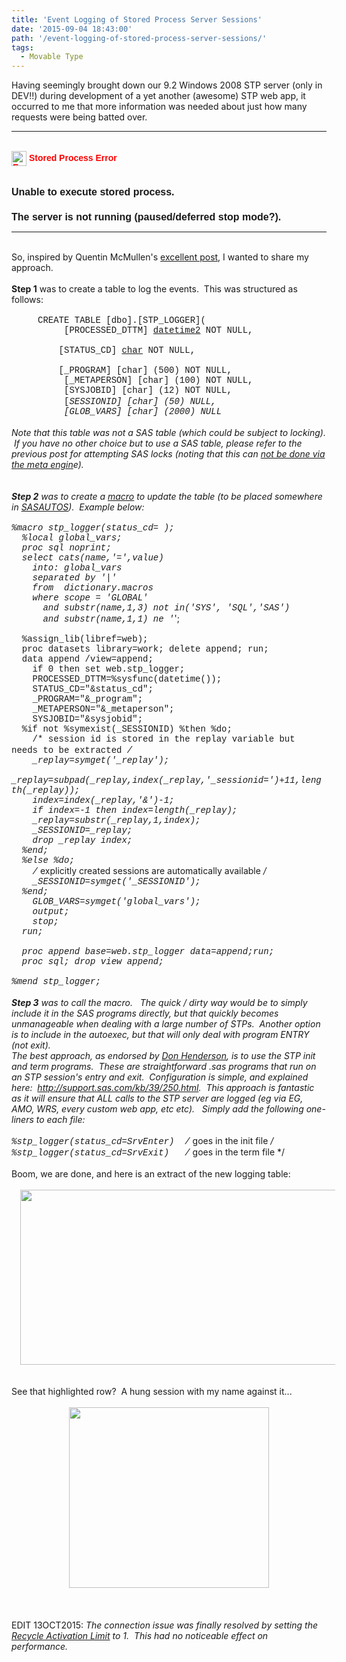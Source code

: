 ```yaml
---
title: 'Event Logging of Stored Process Server Sessions'
date: '2015-09-04 18:43:00'
path: '/event-logging-of-stored-process-server-sessions/'
tags:
  - Movable Type
---
```


Having seemingly brought down our 9.2 Windows 2008 STP server (only in DEV!!) during development of a yet another (awesome) STP web app, it occurred to me that more information was needed about just how many requests were being batted over.<br /><hr /><br /><div style="color: red; font-family: 'trebuchet ms', arial, 'arial unicode ms', sans-serif; font-weight: bold;"><img align="absmiddle" alt="Error" border="0" src="http://dev-sasmidtier.partnershipassurance.int:8080/SASTheme_Partnership_Green/themes/Partnership_Green/images/MessageError24.gif" height="24" title="Error" width="24" />&nbsp;Stored Process Error</div><div style="font-family: 'trebuchet ms', arial, 'arial unicode ms', sans-serif; font-size: small;"><img alt="" src="http://dev-sasmidtier.partnershipassurance.int:8080/SASTheme_Partnership_Green/themes/Partnership_Green/images/spacer.gif" height="10" title="" /><br /><h2 style="font-size: medium;">Unable to execute stored process.</h2><h2 style="font-size: medium;">The server is not running (paused/deferred stop mode?).</h2></div><hr /><br />So, inspired by Quentin McMullen's <a href="http://bi-notes.com/2014/02/sas_stored_process_log/">excellent post</a>, I wanted to share my approach. <br /><br /><b>Step 1</b> was to create a table to log the events. &nbsp;This was structured as follows:<br /><br /><span style="font-family: Courier New, Courier, monospace;">&nbsp; &nbsp; &nbsp;CREATE TABLE [dbo].[STP_LOGGER](</span><br /><span style="font-family: Courier New, Courier, monospace;">&nbsp; &nbsp; &nbsp; &nbsp; &nbsp; [PROCESSED_DTTM] [datetime2](3) NOT NULL,</span><br /><span style="font-family: Courier New, Courier, monospace;"><span style="white-space: pre;"> </span>&nbsp; &nbsp; &nbsp; &nbsp; &nbsp;[STATUS_CD] [char](8) NOT NULL,</span><br /><span style="font-family: Courier New, Courier, monospace;"><span style="white-space: pre;"> </span>&nbsp; &nbsp; &nbsp; &nbsp; &nbsp;[_PROGRAM] [char] (500) NOT NULL,</span><br /><span style="font-family: Courier New, Courier, monospace;">&nbsp; &nbsp; &nbsp; &nbsp; &nbsp; [_METAPERSON] [char] (100) NOT NULL,</span><br /><span style="font-family: Courier New, Courier, monospace;">&nbsp; &nbsp; &nbsp; &nbsp; &nbsp; [SYSJOBID] [char] (12) NOT NULL,</span><br /><span style="font-family: Courier New, Courier, monospace;">&nbsp; &nbsp; &nbsp; &nbsp; &nbsp; [_SESSIONID] [char] (50) NULL,</span><br /><span style="font-family: Courier New, Courier, monospace;">&nbsp; &nbsp; &nbsp; &nbsp; &nbsp; [GLOB_VARS] [char] (2000) NULL</span><br /><br />Note that this table was not a SAS table (which could be subject to locking). &nbsp;If you have no other choice but to use a SAS table, please refer to the previous post for attempting SAS locks (noting that this can&nbsp;<a href="http://rawsas.blogspot.co.uk/2015/03/get-physical-path-from-metadata-libref.html">not be done via the meta engin</a>e).<br /><br /><br /><b>Step 2</b>&nbsp;was to create a <a href="https://github.com/sashub/macro/blob/master/standalone/stp_logger.sas">macro</a> to update the table (to be placed somewhere in <a href="http://support.sas.com/documentation/cdl/en/hostwin/63285/HTML/default/viewer.htm#win-sysop-sasautos.htm">SASAUTOS</a>). &nbsp;Example below:<br /><br /><span style="font-family: Courier New, Courier, monospace;">%macro stp_logger(status_cd=&nbsp;</span><span style="font-family: 'Courier New', Courier, monospace;">);</span><br /><span style="font-family: Courier New, Courier, monospace;">&nbsp; %local global_vars;</span><br /><span style="font-family: Courier New, Courier, monospace;">&nbsp; proc sql noprint;</span><br /><span style="font-family: Courier New, Courier, monospace;">&nbsp; select cats(name,'=',value)</span><br /><span style="font-family: Courier New, Courier, monospace;">&nbsp; &nbsp; into: global_vars</span><br /><span style="font-family: Courier New, Courier, monospace;">&nbsp; &nbsp; separated by '|'</span><br /><span style="font-family: Courier New, Courier, monospace;">&nbsp; &nbsp; from &nbsp;dictionary.macros</span><br /><span style="font-family: Courier New, Courier, monospace;">&nbsp; &nbsp; where scope = 'GLOBAL'</span><br /><span style="font-family: Courier New, Courier, monospace;">&nbsp; &nbsp; &nbsp; and substr(name,1,3) not in('SYS', 'SQL','SAS')</span><br /><span style="font-family: Courier New, Courier, monospace;">&nbsp; &nbsp; &nbsp; and substr(name,1,1) ne '_';</span><br /><span style="font-family: Courier New, Courier, monospace;"><br /></span><span style="font-family: Courier New, Courier, monospace;">&nbsp; %assign_lib(libref=web);</span><br /><span style="font-family: Courier New, Courier, monospace;">&nbsp; proc datasets library=work; delete append; run;</span><br /><span style="font-family: Courier New, Courier, monospace;">&nbsp; data append /view=append;</span><br /><span style="font-family: Courier New, Courier, monospace;">&nbsp; &nbsp; if 0 then set web.stp_logger;</span><br /><span style="font-family: Courier New, Courier, monospace;">&nbsp; &nbsp; PROCESSED_DTTM=%sysfunc(datetime());</span><br /><span style="font-family: Courier New, Courier, monospace;">&nbsp; &nbsp; STATUS_CD="&amp;status_cd";</span><br /><span style="font-family: Courier New, Courier, monospace;">&nbsp; &nbsp; _PROGRAM="&amp;_program";</span><br /><span style="font-family: Courier New, Courier, monospace;">&nbsp; &nbsp; _METAPERSON="&amp;_metaperson";</span><br /><span style="font-family: Courier New, Courier, monospace;">&nbsp; &nbsp; SYSJOBID="&amp;sysjobid";</span><br /><span style="font-family: Courier New, Courier, monospace;">&nbsp; %if not %symexist(_SESSIONID) %then %do;</span><br /><span style="font-family: Courier New, Courier, monospace;">&nbsp; &nbsp; /* session id is stored in the replay variable but needs to be extracted */</span><br /><span style="font-family: Courier New, Courier, monospace;">&nbsp; &nbsp; _replay=symget('_replay');</span><br /><span style="font-family: Courier New, Courier, monospace;">&nbsp; &nbsp; _replay=subpad(_replay,index(_replay,'_sessionid=')+11,length(_replay));</span><br /><span style="font-family: Courier New, Courier, monospace;">&nbsp; &nbsp; index=index(_replay,'&amp;')-1;</span><br /><span style="font-family: Courier New, Courier, monospace;">&nbsp; &nbsp; if index=-1 then index=length(_replay);</span><br /><span style="font-family: Courier New, Courier, monospace;">&nbsp; &nbsp; _replay=substr(_replay,1,index);</span><br /><span style="font-family: Courier New, Courier, monospace;">&nbsp; &nbsp; _SESSIONID=_replay;</span><br /><span style="font-family: Courier New, Courier, monospace;">&nbsp; &nbsp; drop _replay index;</span><br /><span style="font-family: Courier New, Courier, monospace;">&nbsp; %end;</span><br /><span style="font-family: Courier New, Courier, monospace;">&nbsp; %else %do;</span><br /><span style="font-family: Courier New, Courier, monospace;">&nbsp; &nbsp; /* explicitly created sessions are automatically available */</span><br /><span style="font-family: Courier New, Courier, monospace;">&nbsp; &nbsp; _SESSIONID=symget('_SESSIONID');</span><br /><span style="font-family: Courier New, Courier, monospace;">&nbsp; %end;</span><br /><span style="font-family: Courier New, Courier, monospace;">&nbsp; &nbsp; GLOB_VARS=symget('global_vars');</span><br /><span style="font-family: Courier New, Courier, monospace;">&nbsp; &nbsp; output;</span><br /><span style="font-family: Courier New, Courier, monospace;">&nbsp; &nbsp; stop;</span><br /><span style="font-family: Courier New, Courier, monospace;">&nbsp; run;</span><br /><span style="font-family: Courier New, Courier, monospace;"><br /></span><span style="font-family: Courier New, Courier, monospace;">&nbsp; proc append base=web.stp_logger data=append;run;</span><br /><span style="font-family: Courier New, Courier, monospace;">&nbsp; proc sql; drop view append;</span><br /><span style="font-family: Courier New, Courier, monospace;"><br /></span><span style="font-family: Courier New, Courier, monospace;">%mend stp_logger;</span><br /><br /><b>Step 3</b> was to call the macro. &nbsp; The quick / dirty way would be to simply include it in the SAS programs directly, but that quickly becomes unmanageable when dealing with a large number of STPs. &nbsp;Another option is to include in the autoexec, but that will only deal with program ENTRY (not exit).<br />The best approach, as endorsed by <a href="http://bi-notes.com/2014/02/sas_stored_process_log/#comment-1955">Don Henderson</a>, is to use the STP init and term programs. &nbsp;These are straightforward .sas programs that run on an STP session's entry and exit. &nbsp;Configuration is simple, and explained here: &nbsp;<a href="http://support.sas.com/kb/39/250.html">http://support.sas.com/kb/39/250.html</a>. &nbsp;This approach is fantastic as it will ensure that ALL calls to the STP server are logged (eg via EG, AMO, WRS, every custom web app, etc etc). &nbsp; Simply add the following one-liners to each file:<br /><br /><span style="font-family: Courier New, Courier, monospace;">%stp_logger(status_cd=SrvEnter) &nbsp;/* goes in the init file */</span><br /><span style="font-family: Courier New, Courier, monospace;">%stp_logger(status_cd=SrvExit) &nbsp; /* goes in the term file */</span><br /><br />Boom, we are done, and here is an extract of the new logging table:<br /><br /><div style="clear: both; text-align: center;"><a href="http://3.bp.blogspot.com/-CVno5ibp118/VenkZ3E6WCI/AAAAAAAAAlk/MbDe5ZfTff0/s1600/Capture.PNG" style="margin-left: 1em; margin-right: 1em;"><img border="0" height="280" src="http://3.bp.blogspot.com/-CVno5ibp118/VenkZ3E6WCI/AAAAAAAAAlk/MbDe5ZfTff0/s640/Capture.PNG" width="640" /></a></div><br /><br />See that highlighted row? &nbsp;A hung session with my name against it...<br /><br /><div style="clear: both; text-align: center;"><a href="../images/2010-02-24-hangman.jpg" style="margin-left: 1em; margin-right: 1em;"><img border="0" height="289" src="http://1.bp.blogspot.com/-iq3rv-RygCQ/VenmQacknMI/AAAAAAAAAlw/uz0v7PUwxQU/s320/2010-02-24-hangman.jpg" width="320" /></a></div><br /><br /><br />EDIT 13OCT2015:<i> The connection issue was finally resolved by setting the <a href="http://support.sas.com/rnd/itech/doc9/admin_oma/sasserver/iombridge/sp_sercl.html#sasRecycleActivationLimit">Recycle Activation Limit</a> to 1. &nbsp;This had no noticeable effect on performance.</i><br /><br /><br /><br />